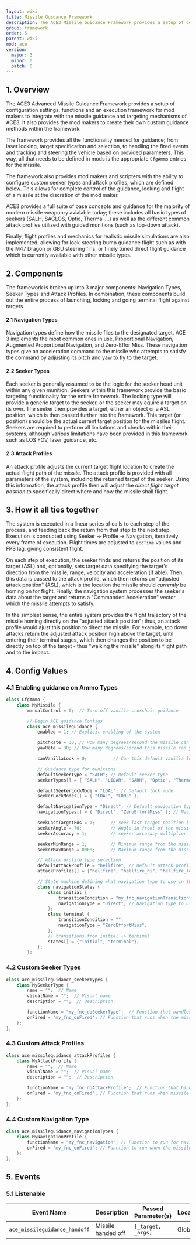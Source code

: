 ```yaml
---
layout: wiki
title: Missile Guidance Framework
description: The ACE3 Missile Guidance Framework provides a setup of configuration settings, functions and a execution framework for mod makers to integrate with the missile guidance and targeting mechanisms of ACE3.
group: framework
order: 5
parent: wiki
mod: ace
version:
  major: 3
  minor: 0
  patch: 0
---
```


## 1. Overview

The ACE3 Advanced Missile Guidance Framework provides a setup of configuration settings, functions and an execution framework for mod makers to integrate with the missile guidance and targeting mechanisms of ACE3. It also provides the mod makers to create their own custom guidance methods within the framework.

The framework provides all the functionality needed for guidance; from laser locking, target specification and selection, to handling the fired events and tracking and steering the vehicle based on provided parameters. This way, all that needs to be defined in mods is the appropriate `CfgAmmo` entries for the missile.

The framework also provides mod makers and scripters with the ability to configure custom seeker types and attack profiles, which are defined below. This allows for complete control of the guidance, locking and flight of a missile at the discretion of the mod maker.

ACE3 provides a full suite of base concepts and guidance for the majority of modern missile weaponry avialable today; these includes all basic types of seekers (SALH, SACLOS, Optic, Thermal ...) as well as the different common attack profiles utilized with guided munitions (such as top-down attack).

Finally, flight profiles and mechanics for realistic missile simulations are also implemented; allowing for lock-steering bump guidance flight such as with the M47 Dragon or GBU steering fins, or finely tuned direct flight guidance which is currently available with other missile types.


## 2. Components

The framework is broken up into 3 major components: Navigation Types, Seeker Types and Attack Profiles. In combination, these components build out the entire process of launching, locking and going terminal flight against targets.

#### 2.1 Navigation Types
Navigation types define how the missile flies to the designated target. ACE 3 implements the most common ones in use, Proportional Navigation, Augmented Proportional Navigation, and Zero-Effor Miss. These navigation types give an acceleration command to the missile who attempts to satisfy the command by adjusting its pitch and yaw to fly to the target.

#### 2.2 Seeker Types
Each seeker is generally assumed to be the logic for the seeker head unit within any given munition. Seekers within this framework provide the basic targeting functionality for the entire framework. The locking type will provide a generic target to the seeker, or the seeker may aquire a target on its own. The seeker then provides a target, either an object or a ASL position, which is then passed further into the framework. This target (or position) should be the actual current target position for the missiles flight. Seekers are required to perform all limitations and checks within their systems, although various limitations have been provided in this framework such as LOS FOV, laser guidance, etc.

#### 2.3 Attack Profiles

An attack profile adjusts the current target flight location to create the actual flight path of the missile. The attack profile is provided with all parameters of the system, including the returned target of the seeker. Using this information, the attack profile then will adjust the *direct flight target position* to specifically direct where and how the missile shall flight.


## 3. How it all ties together

The system is executed in a linear series of calls to each step of the process, and feeding back the return from that step to the next step. Execution is conducted using Seeker -> Profile -> Navigation, iteratively every frame of execution. Flight times are adjusted to `accTime` values and FPS lag, giving consistent flight.

On each step of execution, the seeker finds and returns the position of its target (ASL) and, optionally, sets target data specifying the target's direction from the missile, range, velocity and acceleration (if able). Then, this data is passed to the attack profile, which then returns an "adjusted attack position" (ASL), which is the location the missile should *currently* be homing on for flight. Finally, the navigation system processes the seeker's data about the target and returns a "Commanded Acceleration" vector which the missile attempts to satisfy.

In the simplest sense, the entire system provides the flight trajectory of the missile homing directly on the "adjusted attack position"; thus, an attack profile would ajust this position to direct the missile.  For example, top down attacks return the adjusted attack position high above the target, until entering their terminal stages, which then changes the position to be directly on top of the target - thus "walking the missile" along its flight path and to the impact.


## 4. Config Values

### 4.1 Enabling guidance on Ammo Types

```cpp
class CfgAmmo {
    class MyMissile {
        manualControl = 0;  // Turn off vanilla crosshair guidance

        // Begin ACE guidance Configs
        class ace_missileguidance {
            enabled = 1; // Explicit enabling of the system

            pitchRate = 30; // How many degrees/second the missile can pitch
            yawRate = 30; // How many degrees/second this missile can yaw

            canVanillaLock = 0;          // Can this default vanilla lock? Only applicable to non-cadet mode

            // Guidance type for munitions
            defaultSeekerType = "SALH"; // Default seeker type
            seekerTypes[] = { "SALH", "LIDAR", "SARH", "Optic", "Thermal", "GPS", "SACLOS", "MCLOS" };

            defaultSeekerLockMode = "LOAL"; // Default lock mode
            seekerLockModes[] = { "LOAL", "LOBL" };

            defaultNavigationType = "Direct"; // Default navigation type
            navigationTypes[] = { "Direct", "ZeroEffortMiss" }; // Navigation types this missile can use

            seekLastTargetPos = 1;      // seek last target position [if seeker loses LOS of target, continue to last known pos]
            seekerAngle = 70;           // Angle in front of the missile which can be searched
            seekerAccuracy = 1;         // seeker accuracy multiplier

            seekerMinRange = 1;         // Minimum range from the missile which the seeker can visually search
            seekerMaxRange = 8000;      // Maximum range from the missile which the seeker can visually search

            // Attack profile type selection
            defaultAttackProfile = "hellfire"; // Default attack profile
            attackProfiles[] = {"hellfire", "hellfire_hi", "hellfire_lo"}; // Possible attack profiles

            // State machine defining what navigation type to use in this missiles phase
            class navigationStates {
                class initial {
                    transitionCondition = "my_fnc_navigationTransition"; // Condition needed to transition to next state
                    navigationType = "Direct"; // Navigation type to use in this state
                };
                class terminal {
                    transitionCondition = "";
                    navigationType = "ZeroEffortMiss";
                };
                // transitions from initial -> termimal
                states[] = {"initial", "terminal"};
            };
        };
```

### 4.2 Custom Seeker Types

```cpp
class ace_missileguidance_seekerTypes {
    class MySeekerType {
        name = "";  // Name
        visualName = "";  // Visual name
        description = "";  // Description

        functionName = "my_fnc_doSeekerType";  // Function that handles the seeker type
        onFired = "my_fnc_onFired"; // Function that runs when the missile is fired using this seeker
    };
};
```

### 4.3 Custom Attack Profiles

```cpp
class ace_missileguidance_attackProfiles {
    class MyAttackProfile {
        name = "";  // Name
        visualName = "";  // Visual name
        description = "";  // Description

        functionName = "my_fnc_doAttackProfile";  // Function that handles the attack profile
        onFired = "my_fnc_onFired"; // Function that runs when missile is fired using this attack profile
    };
};
```

### 4.4 Custom Navigation Type
```cpp
class ace_missileguidance_navigationTypes {
    class MyNavigationProfile {
        functionName = "my_fnc_navigation"; // Function to run for navigation
        onFired = "my_fnc_onFired"; // Function to run when the missile is fired with this navigation type
    };
};
```

## 5. Events

### 5.1 Listenable

Event Name | Description | Passed Parameter(s) | Locality
---------- | ----------- | ------------------- | --------
`ace_missileguidance_handoff` | Missile handed off | `[_target, _args]` | Global
